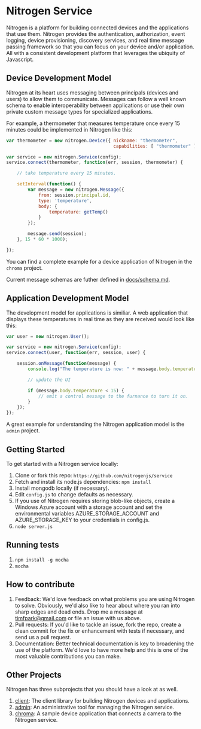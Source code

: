 # Nitrogen Service

Nitrogen is a platform for building connected devices and the applications that use them.  Nitrogen provides the authentication, authorization, event logging, device provisioning, discovery services, and real time message passing framework so that you can focus on your device and/or application.  All with a consistent development platform that leverages the ubiquity of Javascript.

## Device Development Model

Nitrogen at its heart uses messaging between principals (devices and users) to allow them to communicate. Messages can follow a well known schema to enable interoperability between applications or use their own private custom message types for specialized applications.

For example, a thermometer that measures temperature once every 15 minutes could be implemented in Nitrogen like this:

``` javascript
var thermometer = new nitrogen.Device({ nickname: "thermometer",
                                        capabilities: [ "thermometer" ] });

var service = new nitrogen.Service(config);
service.connect(thermometer, function(err, session, thermometer) {

	// take temperature every 15 minutes.

    setInterval(function() {
        var message = new nitrogen.Message({
            from: session.principal.id,
            type: 'temperature',
            body: {
                temperature: getTemp()
            }
        });

        message.send(session);
    }, 15 * 60 * 1000);

});
```

You can find a complete example for a device application of Nitrogen in the `chroma` project.

Current message schemas are futher defined in [docs/schema.md](docs/schemas.md).

## Application Development Model

The development model for applications is similiar.   A web application that displays these temperatures in real time as they are received would look like this:

``` javascript
var user = new nitrogen.User();

var service = new nitrogen.Service(config);
service.connect(user, function(err, session, user) {

    session.onMessage(function(message) {
        console.log("The temperature is now: " + message.body.temperature);

        // update the UI

        if (message.body.temperature < 15) {
        	// emit a control message to the furnance to turn it on.
        }
    });
});
```

A great example for understanding the Nitrogen application model is the `admin` project.

## Getting Started

To get started with a Nitrogen service locally:

1. Clone or fork this repo: `https://github.com/nitrogenjs/service`
2. Fetch and install its node.js dependencies: `npm install`
3. Install mongodb locally (if necessary).
4. Edit `config.js` to change defaults as necessary.
5. If you use of Nitrogen requires storing blob-like objects, create a Windows Azure account with a storage account and set the environmental variables AZURE_STORAGE_ACCOUNT and AZURE_STORAGE_KEY to your credentials in config.js.
6. `node server.js`

## Running tests

1. `npm install -g mocha`
2. `mocha`

## How to contribute

1.  Feedback:  We'd love feedback on what problems you are using Nitrogen to solve.  Obviously, we'd also like to hear about where you ran into sharp edges and dead ends.   Drop me a message at timfpark@gmail.com or file an issue with us above.
2.  Pull requests:  If you'd like to tackle an issue, fork the repo, create a clean commit for the fix or enhancement with tests if necessary, and send us a pull request.
3.  Documentation:  Better technical documentation is key to broadening the use of the platform.   We'd love to have more help and this is one of the most valuable contributions you can make.

## Other Projects

Nitrogen has three subprojects that you should have a look at as well.

1. [client](https://github.com/nitrogenjs/client): The client library for building Nitrogen devices and applications.
2. [admin](https://github.com/nitrogenjs/admin): An administrative tool for managing the Nitrogen service.
3. [chroma](https://github.com/nitrogenjs/chroma): A sample device application that connects a camera to the Nitrogen service.
